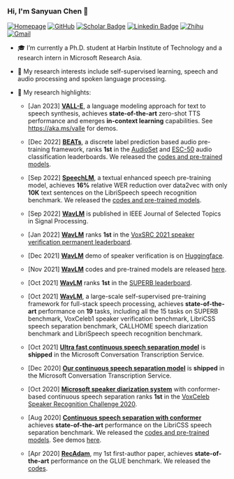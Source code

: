 ### Hi, I'm Sanyuan Chen 👋

[![Homepage](https://img.shields.io/badge/Homepage-7D4698?style=flat-square&logo=asana&logoColor=white)](https://sanyuan-chen.github.io)
[![GitHub](https://img.shields.io/badge/GitHub-gray?style=flat-square&logo=github&logoColor=white)](https://github.com/Sanyuan-Chen)
[![Scholar Badge](https://img.shields.io/badge/Google-%230288D1?style=flat-square&logo=googlescholar&logoColor=white&link=https://scholar.google.com/citations?user=XrZRIy0AAAAJ)](https://scholar.google.com/citations?user=XrZRIy0AAAAJ)
[![Linkedin Badge](https://img.shields.io/badge/Linkedin-blue?style=flat-square&logo=Linkedin&logoColor=white&link=https://www.linkedin.com/in/sanyuan-chen-08a495167/)](https://www.linkedin.com/in/sanyuan-chen-08a495167/)
[![Zhihu](https://img.shields.io/badge/Zhihu-%230288D1?style=flat-square&logo=zhihu&logoColor=white)](https://www.zhihu.com/people/mypleasure)
[![Gmail](https://img.shields.io/badge/Email-8B89CC?style=flat-square&logo=microsoftoutlook&logoColor=white)](mailto:t-schen@microsoft.com)


- 🎓 I’m currently a Ph.D. student at Harbin Institute of Technology and a research intern in Microsoft Research Asia.
- 🌱 My research interests include self-supervised learning, speech and audio processing and spoken language processing. 
- 📄 My research highlights: 

   - [Jan 2023] [**VALL-E**](https://arxiv.org/abs/2301.02111), a language modeling approach for text to speech synthesis, achieves **state-of-the-art** zero-shot TTS performance and emerges **in-context learning** capabilities. See https://aka.ms/valle for demos.
   
   - [Dec 2022] [**BEATs**](https://arxiv.org/abs/2212.09058), a discrete label prediction based audio pre-training framework, ranks **1st** in the [AudioSet](https://paperswithcode.com/sota/audio-classification-on-audioset) and [ESC-50](https://paperswithcode.com/sota/audio-classification-on-esc-50) audio classification leaderboards. We released the [codes and pre-trained models](https://aka.ms/beats).
   
   - [Sep 2022] [**SpeechLM**](https://arxiv.org/abs/2209.15329), a textual enhanced speech pre-training model, achieves **16%** relative WER reduction over data2vec with only **10K** text sentences on the LibriSpeech speech recognition benchmark.  We released the [codes and pre-trained models](https://aka.ms/speechlm).
   
   - [Sep 2022] [**WavLM**](https://ieeexplore.ieee.org/document/9814838) is published in IEEE Journal of Selected Topics in Signal Processing.
   
   - [Jan 2022] [**WavLM**](https://arxiv.org/abs/2110.13900) ranks **1st** in the [VoxSRC 2021 speaker verification permanent leaderboard](https://competitions.codalab.org/competitions/34066#results).
      
   - [Dec 2021] [**WavLM**](https://arxiv.org/abs/2110.13900) demo of speaker verification is on [Huggingface](https://huggingface.co/spaces/microsoft/wavlm-speaker-verification).
      
   - [Nov 2021] [**WavLM**](https://arxiv.org/abs/2110.13900) codes and pre-trained models are released [here](https://aka.ms/wavlm).
      
   - [Oct 2021] [**WavLM**](https://arxiv.org/abs/2110.13900) ranks **1st** in the [SUPERB leaderboard](https://superbbenchmark.org/leaderboard).
   
   - [Oct 2021] [**WavLM**](https://arxiv.org/abs/2110.13900), a large-scale self-supervised pre-training framework for full-stack speech processing, achieves **state-of-the-art** performance on **19** tasks, including all the 15 tasks on SUPERB benchmark, VoxCeleb1 speaker verification benchmark, LibriCSS speech separation benchmark, CALLHOME speech diarization benchmark and LibriSpeech speech recognition benchmark.
   
   - [Oct 2021] [**Ultra fast continuous speech separation model**](https://www.isca-speech.org/archive/pdfs/interspeech_2021/chen21l_interspeech.pdf) is **shipped** in the Microsoft Conversation Transcription Service.
   
   - [Dec 2020] [**Our continuous speech separation model**](https://ieeexplore.ieee.org/document/9413423) is **shipped** in the Microsoft Conversation Transcription Service.
      
   - [Oct 2020] [**Microsoft speaker diarization system**](https://arxiv.org/abs/2010.11458) with conformer-based continuous speech separation ranks **1st** in the [VoxCeleb Speaker Recognition Challenge 2020](https://competitions.codalab.org/competitions/26357#results).
      
   - [Aug 2020] [**Continuous speech separation with conformer**](https://ieeexplore.ieee.org/document/9413423) achieves **state-of-the-art** performance on the LibriCSS speech separation benchmark. We released the [codes and pre-trained models](https://github.com/Sanyuan-Chen/CSS_with_Conformer). See demos [here](https://www.youtube.com/watch?v=WRfPBnWc2qQ&t=3s).
   
   - [Apr 2020] [**RecAdam**](https://aclanthology.org/2020.emnlp-main.634), my 1st first-author paper, achieves **state-of-the-art** performance on the GLUE benchmark.  We released the [codes](https://github.com/Sanyuan-Chen/RecAdam). 

<!--
**Sanyuan-Chen/Sanyuan-Chen** is a ✨ _special_ ✨ repository because its `README.md` (this file) appears on your GitHub profile.

Here are some ideas to get you started:

- 🔭 I’m currently working on ...
- 🌱 I’m currently learning ...
- 👯 I’m looking to collaborate on ...
- 🤔 I’m looking for help with ...
- 💬 Ask me about ...
- 📫 How to reach me: ...
- 😄 Pronouns: ...
- ⚡ Fun fact: ...
- 📭 More about me: 
-->
